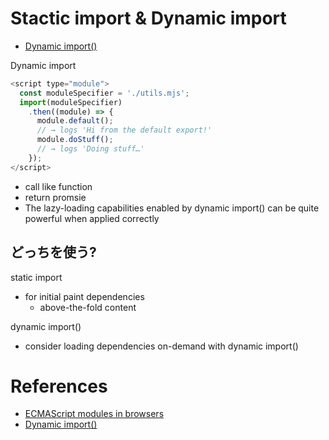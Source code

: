 
# Stactic import & Dynamic import

+ [Dynamic import()](https://developers.google.com/web/updates/2017/11/dynamic-import)

Dynamic import 
```js
<script type="module">
  const moduleSpecifier = './utils.mjs';
  import(moduleSpecifier)
    .then((module) => {
      module.default();
      // → logs 'Hi from the default export!'
      module.doStuff();
      // → logs 'Doing stuff…'
    });
</script>
```

* call like function 
* return promsie
* The lazy-loading capabilities enabled by dynamic import() can be quite powerful when applied correctly

## どっちを使う?

static import

+ for initial paint dependencies
  + above-the-fold content

dynamic import()

+ consider loading dependencies on-demand with dynamic import()


# References

+ [ECMAScript modules in browsers](https://jakearchibald.com/2017/es-modules-in-browsers/)
+ [Dynamic import()](https://developers.google.com/web/updates/2017/11/dynamic-import)
